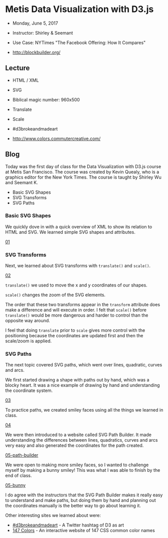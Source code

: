 # Metis Data Visualization with D3.js

- Monday, June 5, 2017
- Instructor: Shirley & Seemant

- Use Case: NYTimes "The Facebook Offering: How It Compares"
- http://blockbuilder.org/

## Lecture

- HTML / XML
- SVG
- Biblical magic number: 960x500
- Translate
- Scale

- #d3brokeandmadeart
- http://www.colors.commutercreative.com/

## Blog

Today was the first day of class for the Data Visualization with D3.js course at Metis San Francisco. The course was created by Kevin Quealy, who is a graphics editor for the New York Times. The course is taught by Shirley Wu and Seemant K.

- Basic SVG Shapes
- SVG Transforms
- SVG Paths

### Basic SVG Shapes

We quickly dove in with a quick overview of XML to show its relation to HTML and SVG. We learned simple SVG shapes and attributes.

[01]

### SVG Transforms

Next, we learned about SVG transforms with `translate()` and `scale()`.

[02]

`translate()` we used to move the x and y coordinates of our shapes.

`scale()` changes the zoom of the SVG elements.

The order that these two transforms appear in the `transform` attribute does make a difference and will execute in order. I felt that `scale()` before `translate()` would be more dangerous and harder to control than the opposite way around.

I feel that doing `translate` prior to `scale` gives more control with the positioning because the coordinates are updated first and then the scale/zoom is applied.

### SVG Paths

The next topic covered SVG paths, which went over lines, quadratic, curves and arcs.

We first started drawing a shape with paths out by hand, which was a blocky heart. It was a nice example of drawing by hand and understanding the coordinate system.

[03]

To practice paths, we created smiley faces using all the things we learned in class.

[04]

We were then introduced to a website called SVG Path Builder. It made understanding the differences between lines, quadratics, curves and arcs very easy and also generated the coordinates for the path created.

[05-path-builder]

We were open to making more smiley faces, so I wanted to challenge myself by making a bunny smiley! This was what I was able to finish by the end of class.

[05-bunny]

I do agree with the instructors that the SVG Path Builder makes it really easy to understand and make paths, but doing them by hand and planning out the coordinates manually is the better way to go about learning it.

Other interesting sites we learned about were:

- [#d3brokeandmadeart](https://twitter.com/hashtag/d3brokeandmadeart) - A Twitter hashtag of D3 as art
- [147 Colors](http://www.colors.commutercreative.com/) - An interactive website of 147 CSS common color names

[01]: 01-svg.PNG "Basic SGV Shapes"
[02]: 02-svg-transforms.PNG "SVG Transforms"
[03]: 03-svg-paths.PNG "SVG Paths"
[04]: 04-svg-smiley.PNG "SVG Smiley"
[05-path-builder]: 05-svg-path-builder.PNG "SVG Path Builder"
[05-bunny]: 05-svg-bunny-in-progress.PNG "SVG Bunny in Progress"